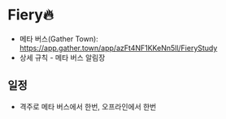 # Fiery🔥
* 메타 버스(Gather Town): https://app.gather.town/app/azFt4NF1KKeNn5ll/FieryStudy
* 상세 규칙 - 메타 버스 알림장
## 일정
* 격주로 메타 버스에서 한번, 오프라인에서 한번
